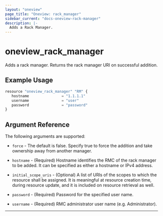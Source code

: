 ```yaml
---
layout: "oneview"
page_title: "Oneview: rack_manager"
sidebar_current: "docs-oneview-rack-manager"
description: |-
  Adds a Rack Manager.
---
```


# oneview\_rack\_manager

Adds a rack manager. Returns the rack manager URI on successful addition.

## Example Usage

```js
resource "oneview_rack_manager" "RM" {
   hostname               = "1.1.1.1"
   username               = "user"
   password               = "password"
}
```

## Argument Reference

The following arguments are supported: 
* `force` - The default is false. Specify true to force the addition and take ownership away from another manager.
* `hostname` - (Required) Hostname identifies the RMC of the rack manager to be added. It can be specified as either a hostname or IPv4 address.

* `initial_scope_uris` - (Optional) A list of URIs of the scopes to which the resource shall be assigned.
It is meaningful at resource creation time, during resource update, and it is included on resource retrieval as well.
* `password` - (Required) Password for the specified user name.
* `username` - (Required) RMC administrator user name (e.g. Administrator).


- - -


